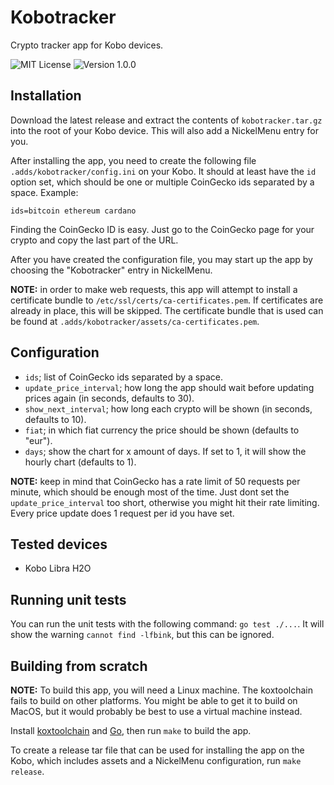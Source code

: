 # Kobotracker

Crypto tracker app for Kobo devices.

![MIT License](https://img.shields.io/badge/license-MIT-green "MIT License")
![Version 1.0.0](https://img.shields.io/badge/version-1.0.0-blue "Version 1.0.0")

## Installation

Download the latest release and extract the contents of `kobotracker.tar.gz` into the root of your Kobo device.
This will also add a NickelMenu entry for you.

After installing the app, you need to create the following file `.adds/kobotracker/config.ini` on your Kobo. It should at least have the `id` option set, which should be one or multiple CoinGecko ids separated by a space. Example:

```
ids=bitcoin ethereum cardano
```

Finding the CoinGecko ID is easy. Just go to the CoinGecko page for your crypto and copy the last part of the URL.

After you have created the configuration file, you may start up the app by choosing the "Kobotracker" entry in NickelMenu.

**NOTE:** in order to make web requests, this app will attempt to install a certificate bundle to `/etc/ssl/certs/ca-certificates.pem`. If certificates are already in place, this will be skipped. The certificate bundle that is used can be found at `.adds/kobotracker/assets/ca-certificates.pem`.


## Configuration
- `ids`; list of CoinGecko ids separated by a space.
- `update_price_interval`; how long the app should wait before updating prices again (in seconds, defaults to 30).
- `show_next_interval`; how long each crypto will be shown (in seconds, defaults to 10).
- `fiat`; in which fiat currency the price should be shown (defaults to "eur").
- `days`; show the chart for x amount of days. If set to 1, it will show the hourly chart (defaults to 1).

**NOTE:** keep in mind that CoinGecko has a rate limit of 50 requests per minute, which should be enough most of the time. Just dont set the `update_price_interval` too short, otherwise you might hit their rate limiting. Every price update does 1 request per id you have set.


## Tested devices

- Kobo Libra H2O

## Running unit tests

You can run the unit tests with the following command: `go test ./...`. 
It will show the warning `cannot find -lfbink`, but this can be ignored.

## Building from scratch

**NOTE:** To build this app, you will need a Linux machine. The koxtoolchain fails to build on other platforms. You might be able to get it to build on MacOS, but it would probably be best to use a virtual machine instead.

Install [koxtoolchain]() and [Go](https://golang.org/), then run `make` to build the app.

To create a release tar file that can be used for installing the app on the Kobo, which includes assets and a NickelMenu configuration, run `make release`.
